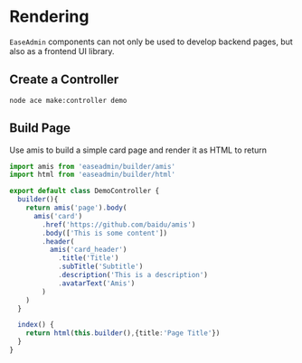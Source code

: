 # Rendering

`EaseAdmin` components can not only be used to develop backend pages, but also as a frontend UI library.

## Create a Controller

```shell
node ace make:controller demo
```

## Build Page

Use amis to build a simple card page and render it as HTML to return

```typescript
import amis from 'easeadmin/builder/amis'
import html from 'easeadmin/builder/html'

export default class DemoController {
  builder(){
    return amis('page').body(
      amis('card')
        .href('https://github.com/baidu/amis')
        .body(['This is some content'])
        .header(
          amis('card_header')
            .title('Title')
            .subTitle('Subtitle')
            .description('This is a description')
            .avatarText('Amis')
        )
    )
  }

  index() {
    return html(this.builder(),{title:'Page Title'})
  }
}
```
